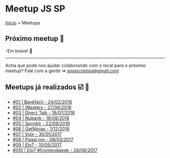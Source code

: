 Meetup JS SP
======

[Início](../README.md) > Meetups

## Próximo meetup :calendar:

-Em breve! :calendar: 

---------------------------------------

Acha que pode nos ajudar colaborando com o local para o próximo meetup? Fale com a gente => *javascriptsp@gmail.com*

## Meetups já realizados :ballot_box_with_check: :facepunch:

* [#01 | Bankfácil - 24/02/2016](http://www.meetup.com/Javascript-SP/events/228548977/)
* [#02 | iMasters - 27/06/2016](http://www.meetup.com/Javascript-SP/events/231922503/)
* [#03 | Direct Talk - 19/07/2016](http://www.meetup.com/Javascript-SP/events/232592673/)
* [#04 | Nubank - 18/08/2016](https://www.meetup.com/Javascript-SP/events/232899594/)
* [#05 | Sprinklr - 22/09/2016](https://www.meetup.com/Javascript-SP/events/234097497/)
* [#06 | GetNinjas - 1/12/2016](https://www.meetup.com/Javascript-SP/events/235803141/)
* [#07 | Vizir - 30/01/2017](https://www.meetup.com/Javascript-SP/events/237015054/)
* [#08 | Pagar.me - 08/03/2017](https://www.meetup.com/Javascript-SP/events/238150475/)
* [#09 | Elo7 - 10/05/2017](https://www.meetup.com/Javascript-SP/events/239746847/)
* [#010 | Elo7 #frontendweek - 26/06/2017](https://www.meetup.com/Javascript-SP/events/240992799/)
